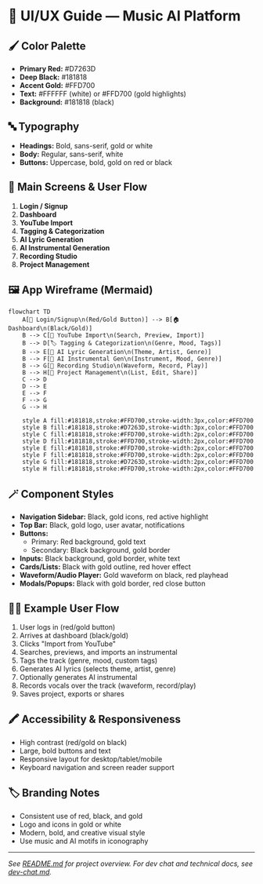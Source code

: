 # 🎨 UI/UX Guide — Music AI Platform

## 🖌️ Color Palette
- **Primary Red:** #D7263D
- **Deep Black:** #181818
- **Accent Gold:** #FFD700
- **Text:** #FFFFFF (white) or #FFD700 (gold highlights)
- **Background:** #181818 (black)

## 🔤 Typography
- **Headings:** Bold, sans-serif, gold or white
- **Body:** Regular, sans-serif, white
- **Buttons:** Uppercase, bold, gold on red or black

## 🧭 Main Screens & User Flow
1. **Login / Signup**
2. **Dashboard**
3. **YouTube Import**
4. **Tagging & Categorization**
5. **AI Lyric Generation**
6. **AI Instrumental Generation**
7. **Recording Studio**
8. **Project Management**

## 🖼️ App Wireframe (Mermaid)
```mermaid
flowchart TD
    A[🔑 Login/Signup\n(Red/Gold Button)] --> B[🏠 Dashboard\n(Black/Gold)]
    B --> C[🎼 YouTube Import\n(Search, Preview, Import)]
    B --> D[🏷️ Tagging & Categorization\n(Genre, Mood, Tags)]
    B --> E[🤖 AI Lyric Generation\n(Theme, Artist, Genre)]
    B --> F[🎹 AI Instrumental Gen\n(Instrument, Mood, Genre)]
    B --> G[🎤 Recording Studio\n(Waveform, Record, Play)]
    B --> H[💾 Project Management\n(List, Edit, Share)]
    C --> D
    D --> E
    E --> F
    F --> G
    G --> H

    style A fill:#181818,stroke:#FFD700,stroke-width:3px,color:#FFD700
    style B fill:#181818,stroke:#D7263D,stroke-width:3px,color:#FFD700
    style C fill:#181818,stroke:#FFD700,stroke-width:2px,color:#FFD700
    style D fill:#181818,stroke:#FFD700,stroke-width:2px,color:#FFD700
    style E fill:#181818,stroke:#FFD700,stroke-width:2px,color:#FFD700
    style F fill:#181818,stroke:#FFD700,stroke-width:2px,color:#FFD700
    style G fill:#181818,stroke:#D7263D,stroke-width:2px,color:#FFD700
    style H fill:#181818,stroke:#FFD700,stroke-width:2px,color:#FFD700
```

## 🪄 Component Styles
- **Navigation Sidebar:** Black, gold icons, red active highlight
- **Top Bar:** Black, gold logo, user avatar, notifications
- **Buttons:**
  - Primary: Red background, gold text
  - Secondary: Black background, gold border
- **Inputs:** Black background, gold border, white text
- **Cards/Lists:** Black with gold outline, red hover effect
- **Waveform/Audio Player:** Gold waveform on black, red playhead
- **Modals/Popups:** Black with gold border, red close button

## 🧑‍🎤 Example User Flow
1. User logs in (red/gold button)
2. Arrives at dashboard (black/gold)
3. Clicks "Import from YouTube"
4. Searches, previews, and imports an instrumental
5. Tags the track (genre, mood, custom tags)
6. Generates AI lyrics (selects theme, artist, genre)
7. Optionally generates AI instrumental
8. Records vocals over the track (waveform, record/play)
9. Saves project, exports or shares

## 🖍️ Accessibility & Responsiveness
- High contrast (red/gold on black)
- Large, bold buttons and text
- Responsive layout for desktop/tablet/mobile
- Keyboard navigation and screen reader support

## 🏷️ Branding Notes
- Consistent use of red, black, and gold
- Logo and icons in gold or white
- Modern, bold, and creative visual style
- Use music and AI motifs in iconography

---

_See [README.md](../README.md) for project overview. For dev chat and technical docs, see [dev-chat.md](../../_DOCS/dev-chat.md)._ 